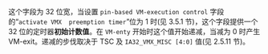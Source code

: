 
这个字段为 32 位宽，当设置 `pin-based VM-execution control` 字段的“`activate VMX  preemption timer`”位为 1 时(见 3.5.1 节)，这个字段提供一个 32 位的定时器**初始计数值**。在 `VM-enty` 开始时这个值开始递减，当减为 0 时产生 VM-exit。递减的步伐取决于 TSC 及 `IA32_VMX_MISC [4:0]` 值(见 2.5.11 节)。